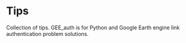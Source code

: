 # Tips
Collection of tips.
GEE_auth is for Python and Google Earth engine link authentication problem solutions.
